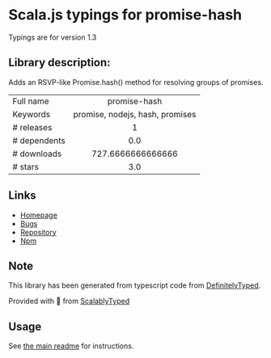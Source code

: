 
# Scala.js typings for promise-hash

Typings are for version 1.3

## Library description:
Adds an RSVP-like Promise.hash() method for resolving groups of promises.

|                    |                 |
| ------------------ | :-------------: |
| Full name          | promise-hash |
| Keywords           | promise, nodejs, hash, promises |
| # releases         | 1 |
| # dependents       | 0.0 |
| # downloads        | 727.6666666666666 |
| # stars            | 3.0 |

## Links
- [Homepage](https://github.com/mtimofiiv/promise-hash#readme)
- [Bugs](https://github.com/mtimofiiv/promise-hash/issues)
- [Repository](https://github.com/mtimofiiv/promise-hash)
- [Npm](https://www.npmjs.com/package/promise-hash)
    


## Note
This library has been generated from typescript code from [DefinitelyTyped](https://definitelytyped.org).

Provided with :purple_heart: from [ScalablyTyped](https://github.com/oyvindberg/ScalablyTyped)

## Usage
See [the main readme](../../readme.md) for instructions.


